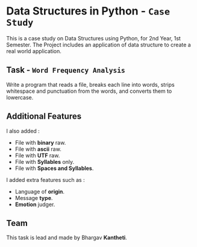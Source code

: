 # Data Structures in Python - `Case Study`

This is a case study on Data Structures using Python, for 2nd Year, 1st Semester.
The Project includes an application of data structure to create a real world application.


## Task - `Word Frequency Analysis`

Write a program that reads a file, breaks each line into words, strips whitespace and punctuation from the words, and converts them to lowercase.


## Additional Features

I also added :

- File with __binary__ raw.
- File with __ascii__ raw.
- File with __UTF__ raw.
- File with __Syllables__ only.
- File with __Spaces and Syllables__.


I added extra features such as :

- Language of __origin__.
- Message __type__.
- __Emotion__ judger.

## Team

This task is lead and made by Bhargav __Kantheti__.

